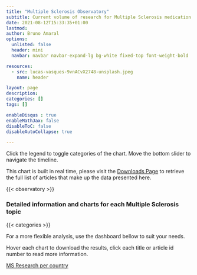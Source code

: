 ```yaml
---
title: "Multiple Sclerosis Observatory"
subtitle: Current volume of research for Multiple Sclerosis medication
date: 2021-08-12T15:33:35+01:00
lastmod: 
author: Bruno Amaral
options:
  unlisted: false
  header: mini
  navbar: navbar navbar-expand-lg bg-white fixed-top font-weight-bold

resources:
  - src: lucas-vasques-9vnACvX2748-unsplash.jpeg
    name: header

layout: page
description: 
categories: []
tags: []

enableDisqus : true
enableMathJax: false
disableToC: false
disableAutoCollapse: true

---
```


<div class="col-md-10 offset-md-1">

Click the legend to toggle categories of the chart. Move the bottom slider to navigate the timeline.

This chart is built in real time, please visit the [Downloads Page](https://gregory-ms.com/downloads/) to retrieve the full list of articles that make up the data presented here.

{{< observatory >}}

<h3 class="title text-center">Detailed information and charts for each Multiple Sclerosis topic</h3>

{{< categories >}}

<div id="root"></div>

For a more flexible analysis, use the dashboard bellow to suit your needs.

Hover each chart to download the results, click each title or article id number to read more information.

</div>

<div class="col-md-10 offset-md-1">
  <a href="/observatory/research-per-country/" data-umami-event="click--body-ms-research-country" class="btn btn-success btn-round btn-md font-weight-bold">MS Research per country</a>
</div>